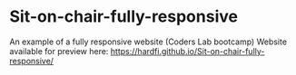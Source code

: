 # Sit-on-chair-fully-responsive
An example of a fully responsive website (Coders Lab bootcamp)
Website available for preview here: https://hardfi.github.io/Sit-on-chair-fully-responsive/
